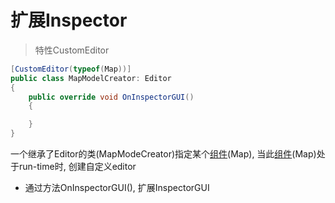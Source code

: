 # 扩展Inspector

> 特性CustomEditor

```c#
[CustomEditor(typeof(Map))]
public class MapModelCreator: Editor 
{
    public override void OnInspectorGUI()
    {

    }
}
```

一个继承了Editor的类(MapModeCreator)指定某个[组件](Unity_Script_Component.md)(Map), 当此[组件](Unity_Script_Component.md)(Map)处于run-time时, 创建自定义editor

- 通过方法OnInspectorGUI(), 扩展InspectorGUI

